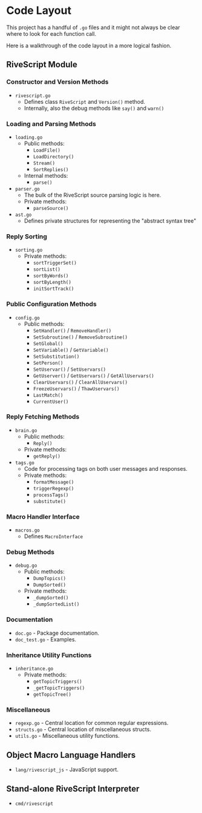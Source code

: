 # Code Layout

This project has a handful of `.go` files and it might not always be clear where
to look for each function call.

Here is a walkthrough of the code layout in a more logical fashion.

## RiveScript Module

### Constructor and Version Methods

* `rivescript.go`
  * Defines class `RiveScript` and `Version()` method.
  * Internally, also the debug methods like `say()` and `warn()`

### Loading and Parsing Methods

* `loading.go`
  * Public methods:
    * `LoadFile()`
    * `LoadDirectory()`
    * `Stream()`
    * `SortReplies()`
  * Internal methods:
    * `parse()`
* `parser.go`
  * The bulk of the RiveScript source parsing logic is here.
  * Private methods:
    * `parseSource()`
* `ast.go`
  * Defines private structures for representing the "abstract syntax tree"

### Reply Sorting

* `sorting.go`
  * Private methods:
    * `sortTriggerSet()`
    * `sortList()`
    * `sortByWords()`
    * `sortByLength()`
    * `initSortTrack()`

### Public Configuration Methods

* `config.go`
  * Public methods:
    * `SetHandler()` / `RemoveHandler()`
    * `SetSubroutine()` / `RemoveSubroutine()`
    * `SetGlobal()`
    * `SetVariable()` / `GetVariable()`
    * `SetSubstitution()`
    * `SetPerson()`
    * `SetUservar()` / `SetUservars()`
    * `GetUserver()` / `GetUservars()` / `GetAllUservars()`
    * `ClearUservars()` / `ClearAllUservars()`
    * `FreezeUservars()` / `ThawUservars()`
    * `LastMatch()`
    * `CurrentUser()`

### Reply Fetching Methods

* `brain.go`
  * Public methods:
    * `Reply()`
  * Private methods:
    * `getReply()`
* `tags.go`
  * Code for processing tags on both user messages and responses.
  * Private methods:
    * `formatMessage()`
    * `triggerRegexp()`
    * `processTags()`
    * `substitute()`

### Macro Handler Interface

* `macros.go`
  - Defines `MacroInterface`

### Debug Methods

* `debug.go`
  * Public methods:
    * `DumpTopics()`
    * `DumpSorted()`
  * Private methods:
    * `_dumpSorted()`
    * `_dumpSortedList()`

### Documentation

* `doc.go` - Package documentation.
* `doc_test.go` - Examples.

### Inheritance Utility Functions

* `inheritance.go`
  * Private methods:
    * `getTopicTriggers()`
    * `_getTopicTriggers()`
    * `getTopicTree()`

### Miscellaneous

* `regexp.go` - Central location for common regular expressions.
* `structs.go` - Central location of miscellaneous structs.
* `utils.go` - Miscellaneous utility functions.

## Object Macro Language Handlers

* `lang/rivescript_js` - JavaScript support.

## Stand-alone RiveScript Interpreter

* `cmd/rivescript`
